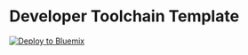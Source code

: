 # Developer Toolchain Template
<a href="https://console.ng.bluemix.net/devops/setup/deploy/" target="_blank"><img src="http://bluemix.net/deploy/button.png" alt="Deploy to Bluemix"/><a/>
<br/><br/>
